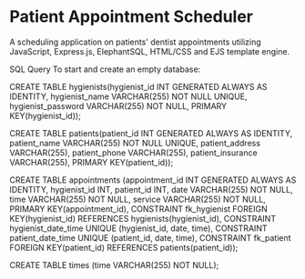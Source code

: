 # Patient Appointment Scheduler
A scheduling application on patients'
dentist appointments utilizing JavaScript, Express.js,
ElephantSQL, HTML/CSS and EJS template engine.

SQL Query To start and create an empty database:

CREATE TABLE hygienists(hygienist_id INT GENERATED ALWAYS AS IDENTITY,
hygienist_name VARCHAR(255) NOT NULL UNIQUE, 
hygienist_password VARCHAR(255) NOT NULL, PRIMARY KEY(hygienist_id));

CREATE TABLE patients(patient_id INT GENERATED ALWAYS AS IDENTITY, 
patient_name VARCHAR(255) NOT NULL UNIQUE, patient_address VARCHAR(255), 
patient_phone VARCHAR(255), patient_insurance VARCHAR(255), PRIMARY KEY(patient_id));

CREATE TABLE appointments (appointment_id INT GENERATED ALWAYS AS IDENTITY, 
hygienist_id INT, patient_id INT, date VARCHAR(255) NOT NULL, 
time VARCHAR(255) NOT NULL, service VARCHAR(255) NOT NULL, 
PRIMARY KEY(appointment_id), CONSTRAINT fk_hygienist 
FOREIGN KEY(hygienist_id) REFERENCES hygienists(hygienist_id), 
CONSTRAINT hygienist_date_time UNIQUE (hygienist_id, date, time), 
CONSTRAINT patient_date_time UNIQUE (patient_id, date, time), 
CONSTRAINT fk_patient FOREIGN KEY(patient_id) REFERENCES patients(patient_id));

CREATE TABLE times
(time VARCHAR(255) NOT NULL);